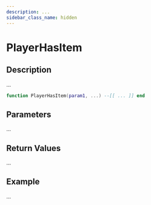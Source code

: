 ```yaml
---
description: ...
sidebar_class_name: hidden
---
```


# PlayerHasItem

## Description

...

```lua
function PlayerHasItem(param1, ...) --[[ ... ]] end
```

## Parameters

...

## Return Values

...

## Example

...

